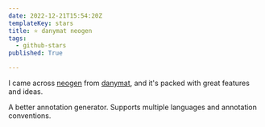 ```yaml
---
date: 2022-12-21T15:54:20Z
templateKey: stars
title: ⭐ danymat neogen
tags:
  - github-stars
published: True

---
```


I came across [neogen](https://github.com/danymat/neogen) from [danymat](https://github.com/danymat), and it's packed with great features and ideas.

A better annotation generator. Supports multiple languages and annotation conventions.
